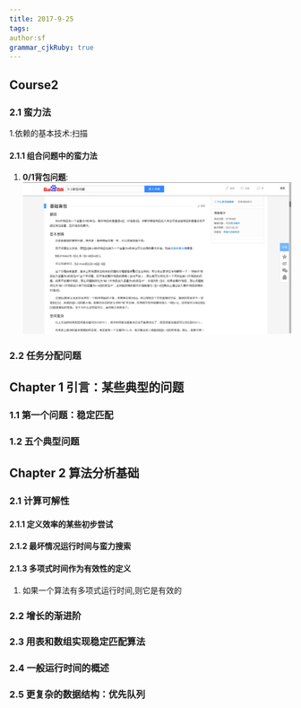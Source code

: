 ```yaml
---
title: 2017-9-25 
tags: 
author:sf
grammar_cjkRuby: true
---
```

<!--Teacher Info:-->
<!--email:lizhaoh888@bupt.edu.cn-->
<!--Tel:15810470206-->
<!--QQ:2457471851null-->
## Course2
### 2.1 蛮力法
1.依赖的基本技术:扫描

#### 2.1.1 组合问题中的蛮力法
 1. **0/1背包问题**:![enter description here][1]

### 2.2 任务分配问题
## Chapter 1 引言：某些典型的问题
### 1.1 第一个问题：稳定匹配
### 1.2 五个典型问题

## Chapter 2 算法分析基础
### 2.1 计算可解性
#### 2.1.1 定义效率的某些初步尝试 
#### 2.1.2 最坏情况运行时间与蛮力搜索
#### 2.1.3 多项式时间作为有效性的定义
1. 如果一个算法有多项式运行时间,则它是有效的
### 2.2 增长的渐进阶
### 2.3 用表和数组实现稳定匹配算法
### 2.4 一般运行时间的概述
### 2.5 更复杂的数据结构：优先队列


  [1]: https://www.github.com/g110011010/MarkdownFile/raw/master/StoryWriter/1507546270873.jpg